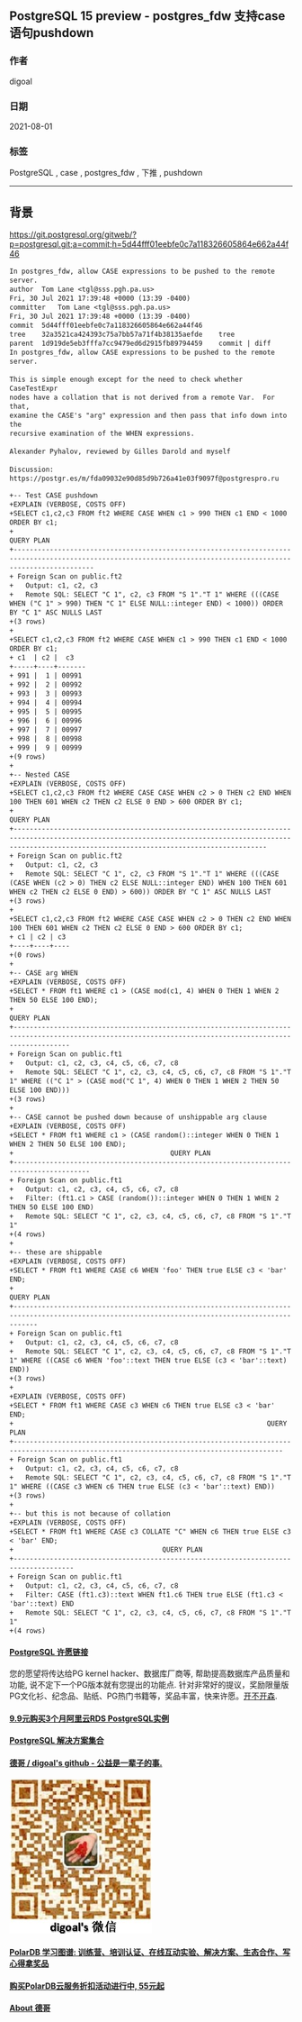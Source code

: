 ## PostgreSQL 15 preview - postgres_fdw 支持case 语句pushdown       
      
### 作者      
digoal      
      
### 日期      
2021-08-01       
      
### 标签      
PostgreSQL , case , postgres_fdw , 下推 , pushdown     
      
----      
      
## 背景     
https://git.postgresql.org/gitweb/?p=postgresql.git;a=commit;h=5d44fff01eebfe0c7a118326605864e662a44f46  
  
```  
In postgres_fdw, allow CASE expressions to be pushed to the remote server.  
author	Tom Lane <tgl@sss.pgh.pa.us>	  
Fri, 30 Jul 2021 17:39:48 +0000 (13:39 -0400)  
committer	Tom Lane <tgl@sss.pgh.pa.us>	  
Fri, 30 Jul 2021 17:39:48 +0000 (13:39 -0400)  
commit	5d44fff01eebfe0c7a118326605864e662a44f46  
tree	32a3521ca424393c75a7bb57a71f4b38135aefde	tree  
parent	1d919de5eb3fffa7cc9479ed6d2915fb89794459	commit | diff  
In postgres_fdw, allow CASE expressions to be pushed to the remote server.  
  
This is simple enough except for the need to check whether CaseTestExpr  
nodes have a collation that is not derived from a remote Var.  For that,  
examine the CASE's "arg" expression and then pass that info down into the  
recursive examination of the WHEN expressions.  
  
Alexander Pyhalov, reviewed by Gilles Darold and myself  
  
Discussion: https://postgr.es/m/fda09032e90d85d9b726a41e03f9097f@postgrespro.ru  
```  
  
```   
+-- Test CASE pushdown  
+EXPLAIN (VERBOSE, COSTS OFF)  
+SELECT c1,c2,c3 FROM ft2 WHERE CASE WHEN c1 > 990 THEN c1 END < 1000 ORDER BY c1;  
+                                                                           QUERY PLAN                                                                             
+----------------------------------------------------------------------------------------------------------------------------------------------------------------  
+ Foreign Scan on public.ft2  
+   Output: c1, c2, c3  
+   Remote SQL: SELECT "C 1", c2, c3 FROM "S 1"."T 1" WHERE (((CASE WHEN ("C 1" > 990) THEN "C 1" ELSE NULL::integer END) < 1000)) ORDER BY "C 1" ASC NULLS LAST  
+(3 rows)  
+  
+SELECT c1,c2,c3 FROM ft2 WHERE CASE WHEN c1 > 990 THEN c1 END < 1000 ORDER BY c1;  
+ c1  | c2 |  c3     
+-----+----+-------  
+ 991 |  1 | 00991  
+ 992 |  2 | 00992  
+ 993 |  3 | 00993  
+ 994 |  4 | 00994  
+ 995 |  5 | 00995  
+ 996 |  6 | 00996  
+ 997 |  7 | 00997  
+ 998 |  8 | 00998  
+ 999 |  9 | 00999  
+(9 rows)  
+  
+-- Nested CASE  
+EXPLAIN (VERBOSE, COSTS OFF)  
+SELECT c1,c2,c3 FROM ft2 WHERE CASE CASE WHEN c2 > 0 THEN c2 END WHEN 100 THEN 601 WHEN c2 THEN c2 ELSE 0 END > 600 ORDER BY c1;  
+                                                                                                QUERY PLAN                                                                                                   
+-----------------------------------------------------------------------------------------------------------------------------------------------------------------------------------------------------------  
+ Foreign Scan on public.ft2  
+   Output: c1, c2, c3  
+   Remote SQL: SELECT "C 1", c2, c3 FROM "S 1"."T 1" WHERE (((CASE (CASE WHEN (c2 > 0) THEN c2 ELSE NULL::integer END) WHEN 100 THEN 601 WHEN c2 THEN c2 ELSE 0 END) > 600)) ORDER BY "C 1" ASC NULLS LAST  
+(3 rows)  
+  
+SELECT c1,c2,c3 FROM ft2 WHERE CASE CASE WHEN c2 > 0 THEN c2 END WHEN 100 THEN 601 WHEN c2 THEN c2 ELSE 0 END > 600 ORDER BY c1;  
+ c1 | c2 | c3   
+----+----+----  
+(0 rows)  
+  
+-- CASE arg WHEN  
+EXPLAIN (VERBOSE, COSTS OFF)  
+SELECT * FROM ft1 WHERE c1 > (CASE mod(c1, 4) WHEN 0 THEN 1 WHEN 2 THEN 50 ELSE 100 END);  
+                                                                        QUERY PLAN                                                                          
+----------------------------------------------------------------------------------------------------------------------------------------------------------  
+ Foreign Scan on public.ft1  
+   Output: c1, c2, c3, c4, c5, c6, c7, c8  
+   Remote SQL: SELECT "C 1", c2, c3, c4, c5, c6, c7, c8 FROM "S 1"."T 1" WHERE (("C 1" > (CASE mod("C 1", 4) WHEN 0 THEN 1 WHEN 2 THEN 50 ELSE 100 END)))  
+(3 rows)  
+  
+-- CASE cannot be pushed down because of unshippable arg clause  
+EXPLAIN (VERBOSE, COSTS OFF)  
+SELECT * FROM ft1 WHERE c1 > (CASE random()::integer WHEN 0 THEN 1 WHEN 2 THEN 50 ELSE 100 END);  
+                                       QUERY PLAN                                          
+-----------------------------------------------------------------------------------------  
+ Foreign Scan on public.ft1  
+   Output: c1, c2, c3, c4, c5, c6, c7, c8  
+   Filter: (ft1.c1 > CASE (random())::integer WHEN 0 THEN 1 WHEN 2 THEN 50 ELSE 100 END)  
+   Remote SQL: SELECT "C 1", c2, c3, c4, c5, c6, c7, c8 FROM "S 1"."T 1"  
+(4 rows)  
+  
+-- these are shippable  
+EXPLAIN (VERBOSE, COSTS OFF)  
+SELECT * FROM ft1 WHERE CASE c6 WHEN 'foo' THEN true ELSE c3 < 'bar' END;  
+                                                                    QUERY PLAN                                                                      
+--------------------------------------------------------------------------------------------------------------------------------------------------  
+ Foreign Scan on public.ft1  
+   Output: c1, c2, c3, c4, c5, c6, c7, c8  
+   Remote SQL: SELECT "C 1", c2, c3, c4, c5, c6, c7, c8 FROM "S 1"."T 1" WHERE ((CASE c6 WHEN 'foo'::text THEN true ELSE (c3 < 'bar'::text) END))  
+(3 rows)  
+  
+EXPLAIN (VERBOSE, COSTS OFF)  
+SELECT * FROM ft1 WHERE CASE c3 WHEN c6 THEN true ELSE c3 < 'bar' END;  
+                                                               QUERY PLAN                                                                  
+-----------------------------------------------------------------------------------------------------------------------------------------  
+ Foreign Scan on public.ft1  
+   Output: c1, c2, c3, c4, c5, c6, c7, c8  
+   Remote SQL: SELECT "C 1", c2, c3, c4, c5, c6, c7, c8 FROM "S 1"."T 1" WHERE ((CASE c3 WHEN c6 THEN true ELSE (c3 < 'bar'::text) END))  
+(3 rows)  
+  
+-- but this is not because of collation  
+EXPLAIN (VERBOSE, COSTS OFF)  
+SELECT * FROM ft1 WHERE CASE c3 COLLATE "C" WHEN c6 THEN true ELSE c3 < 'bar' END;  
+                                     QUERY PLAN                                        
+-------------------------------------------------------------------------------------  
+ Foreign Scan on public.ft1  
+   Output: c1, c2, c3, c4, c5, c6, c7, c8  
+   Filter: CASE (ft1.c3)::text WHEN ft1.c6 THEN true ELSE (ft1.c3 < 'bar'::text) END  
+   Remote SQL: SELECT "C 1", c2, c3, c4, c5, c6, c7, c8 FROM "S 1"."T 1"  
+(4 rows)  
```  
    
  
#### [PostgreSQL 许愿链接](https://github.com/digoal/blog/issues/76 "269ac3d1c492e938c0191101c7238216")
您的愿望将传达给PG kernel hacker、数据库厂商等, 帮助提高数据库产品质量和功能, 说不定下一个PG版本就有您提出的功能点. 针对非常好的提议，奖励限量版PG文化衫、纪念品、贴纸、PG热门书籍等，奖品丰富，快来许愿。[开不开森](https://github.com/digoal/blog/issues/76 "269ac3d1c492e938c0191101c7238216").  
  
  
#### [9.9元购买3个月阿里云RDS PostgreSQL实例](https://www.aliyun.com/database/postgresqlactivity "57258f76c37864c6e6d23383d05714ea")
  
  
#### [PostgreSQL 解决方案集合](https://yq.aliyun.com/topic/118 "40cff096e9ed7122c512b35d8561d9c8")
  
  
#### [德哥 / digoal's github - 公益是一辈子的事.](https://github.com/digoal/blog/blob/master/README.md "22709685feb7cab07d30f30387f0a9ae")
  
  
![digoal's wechat](../pic/digoal_weixin.jpg "f7ad92eeba24523fd47a6e1a0e691b59")
  
  
#### [PolarDB 学习图谱: 训练营、培训认证、在线互动实验、解决方案、生态合作、写心得拿奖品](https://www.aliyun.com/database/openpolardb/activity "8642f60e04ed0c814bf9cb9677976bd4")
  
  
#### [购买PolarDB云服务折扣活动进行中, 55元起](https://www.aliyun.com/activity/new/polardb-yunparter?userCode=bsb3t4al "e0495c413bedacabb75ff1e880be465a")
  
  
#### [About 德哥](https://github.com/digoal/blog/blob/master/me/readme.md "a37735981e7704886ffd590565582dd0")
  
